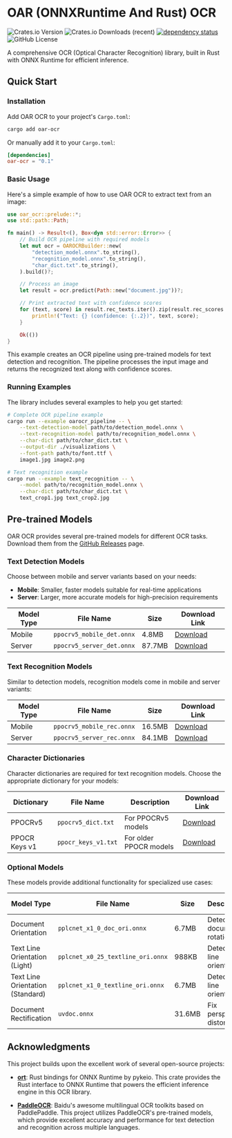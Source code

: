 # OAR (ONNXRuntime And Rust) OCR

![Crates.io Version](https://img.shields.io/crates/v/oar-ocr)
![Crates.io Downloads (recent)](https://img.shields.io/crates/dr/oar-ocr)
[![dependency status](https://deps.rs/repo/github/GreatV/oar-ocr/status.svg)](https://deps.rs/repo/github/GreatV/oar-ocr)
![GitHub License](https://img.shields.io/github/license/GreatV/oar-ocr)

A comprehensive OCR (Optical Character Recognition) library, built in Rust with ONNX Runtime for efficient inference.

## Quick Start

### Installation

Add OAR OCR to your project's `Cargo.toml`:

```bash
cargo add oar-ocr
```

Or manually add it to your `Cargo.toml`:

```toml
[dependencies]
oar-ocr = "0.1"
```

### Basic Usage

Here's a simple example of how to use OAR OCR to extract text from an image:

```rust
use oar_ocr::prelude::*;
use std::path::Path;

fn main() -> Result<(), Box<dyn std::error::Error>> {
    // Build OCR pipeline with required models
    let mut ocr = OAROCRBuilder::new(
        "detection_model.onnx".to_string(),
        "recognition_model.onnx".to_string(),
        "char_dict.txt".to_string(),
    ).build()?;

    // Process an image
    let result = ocr.predict(Path::new("document.jpg"))?;

    // Print extracted text with confidence scores
    for (text, score) in result.rec_texts.iter().zip(result.rec_scores.iter()) {
        println!("Text: {} (confidence: {:.2})", text, score);
    }

    Ok(())
}
```

This example creates an OCR pipeline using pre-trained models for text detection and recognition. The pipeline processes the input image and returns the recognized text along with confidence scores.

### Running Examples

The library includes several examples to help you get started:

```bash
# Complete OCR pipeline example
cargo run --example oarocr_pipeline -- \
    --text-detection-model path/to/detection_model.onnx \
    --text-recognition-model path/to/recognition_model.onnx \
    --char-dict path/to/char_dict.txt \
    --output-dir ./visualizations \
    --font-path path/to/font.ttf \
    image1.jpg image2.png

# Text recognition example
cargo run --example text_recognition -- \
    --model path/to/recognition_model.onnx \
    --char-dict path/to/char_dict.txt \
    text_crop1.jpg text_crop2.jpg
```

## Pre-trained Models

OAR OCR provides several pre-trained models for different OCR tasks. Download them from the [GitHub Releases](https://github.com/GreatV/oar-ocr/releases) page.

### Text Detection Models

Choose between mobile and server variants based on your needs:

- **Mobile**: Smaller, faster models suitable for real-time applications
- **Server**: Larger, more accurate models for high-precision requirements

| Model Type | File Name | Size | Download Link |
|------------|-----------|------|---------------|
| Mobile | `ppocrv5_mobile_det.onnx` | 4.8MB | [Download](https://github.com/GreatV/oar-ocr/releases/download/v0.1.0/ppocrv5_mobile_det.onnx) |
| Server | `ppocrv5_server_det.onnx` | 87.7MB | [Download](https://github.com/GreatV/oar-ocr/releases/download/v0.1.0/ppocrv5_server_det.onnx) |

### Text Recognition Models

Similar to detection models, recognition models come in mobile and server variants:

| Model Type | File Name | Size | Download Link |
|------------|-----------|------|---------------|
| Mobile | `ppocrv5_mobile_rec.onnx` | 16.5MB | [Download](https://github.com/GreatV/oar-ocr/releases/download/v0.1.0/ppocrv5_mobile_rec.onnx) |
| Server | `ppocrv5_server_rec.onnx` | 84.1MB | [Download](https://github.com/GreatV/oar-ocr/releases/download/v0.1.0/ppocrv5_server_rec.onnx) |

### Character Dictionaries

Character dictionaries are required for text recognition models. Choose the appropriate dictionary for your models:

| Dictionary | File Name | Description | Download Link |
|------------|-----------|-------------|---------------|
| PPOCRv5 | `ppocrv5_dict.txt` | For PPOCRv5 models | [Download](https://github.com/GreatV/oar-ocr/releases/download/v0.1.0/ppocrv5_dict.txt) |
| PPOCR Keys v1 | `ppocr_keys_v1.txt` | For older PPOCR models | [Download](https://github.com/GreatV/oar-ocr/releases/download/v0.1.0/ppocr_keys_v1.txt) |

### Optional Models

These models provide additional functionality for specialized use cases:

| Model Type | File Name | Size | Description | Download Link |
|------------|-----------|------|-------------|---------------|
| Document Orientation | `pplcnet_x1_0_doc_ori.onnx` | 6.7MB | Detect document rotation | [Download](https://github.com/GreatV/oar-ocr/releases/download/v0.1.0/pplcnet_x1_0_doc_ori.onnx) |
| Text Line Orientation (Light) | `pplcnet_x0_25_textline_ori.onnx` | 988KB | Detect text line orientation | [Download](https://github.com/GreatV/oar-ocr/releases/download/v0.1.0/pplcnet_x0_25_textline_ori.onnx) |
| Text Line Orientation (Standard) | `pplcnet_x1_0_textline_ori.onnx` | 6.7MB | Detect text line orientation | [Download](https://github.com/GreatV/oar-ocr/releases/download/v0.1.0/pplcnet_x1_0_textline_ori.onnx) |
| Document Rectification | `uvdoc.onnx` | 31.6MB | Fix perspective distortion | [Download](https://github.com/GreatV/oar-ocr/releases/download/v0.1.0/uvdoc.onnx) |

## Acknowledgments

This project builds upon the excellent work of several open-source projects:

- **[ort](https://github.com/pykeio/ort)**: Rust bindings for ONNX Runtime by pykeio. This crate provides the Rust interface to ONNX Runtime that powers the efficient inference engine in this OCR library.

- **[PaddleOCR](https://github.com/PaddlePaddle/PaddleOCR)**: Baidu's awesome multilingual OCR toolkits based on PaddlePaddle. This project utilizes PaddleOCR's pre-trained models, which provide excellent accuracy and performance for text detection and recognition across multiple languages.
